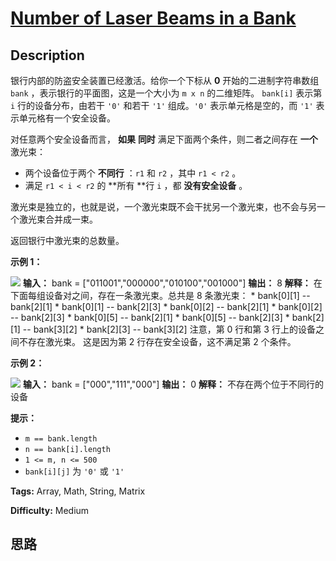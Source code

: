 # [Number of Laser Beams in a Bank][title]

## Description

银行内部的防盗安全装置已经激活。给你一个下标从 **0** 开始的二进制字符串数组 `bank` ，表示银行的平面图，这是一个大小为 `m x n`
的二维矩阵。 `bank[i]` 表示第 `i` 行的设备分布，由若干 `'0'` 和若干 `'1'` 组成。`'0'` 表示单元格是空的，而 `'1'`
表示单元格有一个安全设备。

对任意两个安全设备而言， **如果** **同时** 满足下面两个条件，则二者之间存在 **一个** 激光束：

  * 两个设备位于两个 **不同行** ：`r1` 和 `r2` ，其中 `r1 < r2` 。
  * 满足 `r1 < i < r2` 的 **所有  **行 `i` ，都  **没有安全设备** 。

激光束是独立的，也就是说，一个激光束既不会干扰另一个激光束，也不会与另一个激光束合并成一束。

返回银行中激光束的总数量。



**示例 1：**

![](https://assets.leetcode.com/uploads/2021/12/24/laser1.jpg)
            **输入：** bank = ["011001","000000","010100","001000"]    **输出：** 8    **解释：** 在下面每组设备对之间，存在一条激光束。总共是 8 条激光束：     * bank[0][1] -- bank[2][1]     * bank[0][1] -- bank[2][3]     * bank[0][2] -- bank[2][1]     * bank[0][2] -- bank[2][3]     * bank[0][5] -- bank[2][1]     * bank[0][5] -- bank[2][3]     * bank[2][1] -- bank[3][2]     * bank[2][3] -- bank[3][2]    注意，第 0 行和第 3 行上的设备之间不存在激光束。    这是因为第 2 行存在安全设备，这不满足第 2 个条件。    

**示例 2：**

![](https://assets.leetcode.com/uploads/2021/12/24/laser2.jpg)
            **输入：** bank = ["000","111","000"]    **输出：** 0    **解释：** 不存在两个位于不同行的设备    



**提示：**

  * `m == bank.length`
  * `n == bank[i].length`
  * `1 <= m, n <= 500`
  * `bank[i][j]` 为 `'0'` 或 `'1'`


**Tags:** Array, Math, String, Matrix

**Difficulty:** Medium

## 思路

[title]: https://leetcode-cn.com/problems/number-of-laser-beams-in-a-bank

